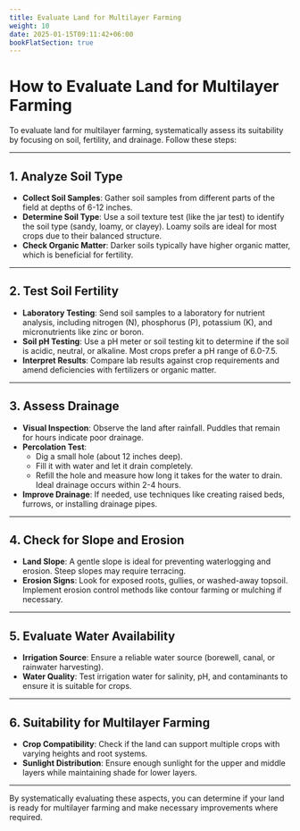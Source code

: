 ```yaml
---
title: Evaluate Land for Multilayer Farming
weight: 10
date: 2025-01-15T09:11:42+06:00
bookFlatSection: true
---
```


# How to Evaluate Land for Multilayer Farming

To evaluate land for multilayer farming, systematically assess its suitability by focusing on soil, fertility, and drainage. Follow these steps:

---

## 1. Analyze Soil Type
- **Collect Soil Samples**: Gather soil samples from different parts of the field at depths of 6-12 inches.
- **Determine Soil Type**: Use a soil texture test (like the jar test) to identify the soil type (sandy, loamy, or clayey). Loamy soils are ideal for most crops due to their balanced structure.
- **Check Organic Matter**: Darker soils typically have higher organic matter, which is beneficial for fertility.

---

## 2. Test Soil Fertility
- **Laboratory Testing**: Send soil samples to a laboratory for nutrient analysis, including nitrogen (N), phosphorus (P), potassium (K), and micronutrients like zinc or boron.
- **Soil pH Testing**: Use a pH meter or soil testing kit to determine if the soil is acidic, neutral, or alkaline. Most crops prefer a pH range of 6.0-7.5.
- **Interpret Results**: Compare lab results against crop requirements and amend deficiencies with fertilizers or organic matter.

---

## 3. Assess Drainage
- **Visual Inspection**: Observe the land after rainfall. Puddles that remain for hours indicate poor drainage.
- **Percolation Test**:
  - Dig a small hole (about 12 inches deep).
  - Fill it with water and let it drain completely.
  - Refill the hole and measure how long it takes for the water to drain. Ideal drainage occurs within 2-4 hours.
- **Improve Drainage**: If needed, use techniques like creating raised beds, furrows, or installing drainage pipes.

---

## 4. Check for Slope and Erosion
- **Land Slope**: A gentle slope is ideal for preventing waterlogging and erosion. Steep slopes may require terracing.
- **Erosion Signs**: Look for exposed roots, gullies, or washed-away topsoil. Implement erosion control methods like contour farming or mulching if necessary.

---

## 5. Evaluate Water Availability
- **Irrigation Source**: Ensure a reliable water source (borewell, canal, or rainwater harvesting).
- **Water Quality**: Test irrigation water for salinity, pH, and contaminants to ensure it is suitable for crops.

---

## 6. Suitability for Multilayer Farming
- **Crop Compatibility**: Check if the land can support multiple crops with varying heights and root systems.
- **Sunlight Distribution**: Ensure enough sunlight for the upper and middle layers while maintaining shade for lower layers.

---

By systematically evaluating these aspects, you can determine if your land is ready for multilayer farming and make necessary improvements where required.
